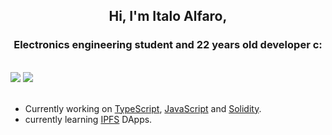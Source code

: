 <h2 align="center">Hi, I'm Italo Alfaro, </h2>
<h3 align="center">Electronics engineering student and 22 years old developer c:</h3>
<br/>
<div align= "left">
    <img  src="https://github-readme-stats.vercel.app/api/top-langs/?username=Aku-mi&layout=compact&theme=onedark&langs_count=4" />
    <img  src="https://github-readme-stats.vercel.app/api/wakatime?username=Aku_mi&layout=compact&theme=onedark&langs_count=4" />
</div>
<br/>

- Currently working on [TypeScript](https://www.typescriptlang.org), [JavaScript](https://developer.mozilla.org/es/docs/Web/JavaScript) and [Solidity](https://solidity-es.readthedocs.io/es/latest/).
- currently learning [IPFS](https://ipfs.io) DApps.
